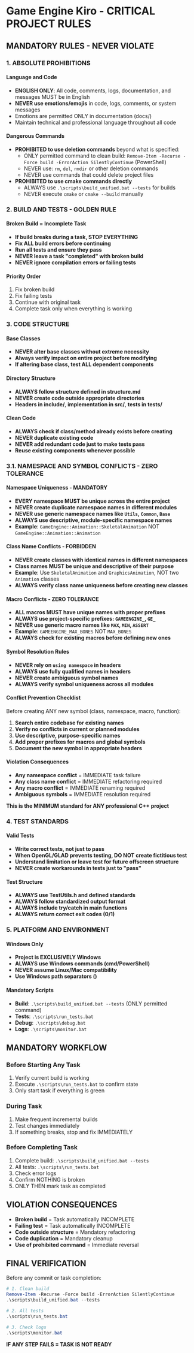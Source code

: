 # Game Engine Kiro - CRITICAL PROJECT RULES

## MANDATORY RULES - NEVER VIOLATE

### 1. ABSOLUTE PROHIBITIONS

#### Language and Code

- **ENGLISH ONLY**: All code, comments, logs, documentation, and messages MUST be in English
- **NEVER use emotions/emojis** in code, logs, comments, or system messages
- Emotions are permitted ONLY in documentation (docs/)
- Maintain technical and professional language throughout all code

#### Dangerous Commands

- **PROHIBITED to use deletion commands** beyond what is specified:
  - ONLY permitted command to clean build: `Remove-Item -Recurse -Force build -ErrorAction SilentlyContinue` (PowerShell)
  - NEVER use: `rm`, `del`, `rmdir` or other deletion commands
  - NEVER use commands that could delete project files
- **PROHIBITED to use cmake commands directly**
  - ALWAYS use `.\scripts\build_unified.bat --tests` for builds
  - NEVER execute `cmake` or `cmake --build` manually

### 2. BUILD AND TESTS - GOLDEN RULE

#### Broken Build = Incomplete Task

- **If build breaks during a task, STOP EVERYTHING**
- **Fix ALL build errors before continuing**
- **Run all tests and ensure they pass**
- **NEVER leave a task "completed" with broken build**
- **NEVER ignore compilation errors or failing tests**

#### Priority Order

1. Fix broken build
2. Fix failing tests
3. Continue with original task
4. Complete task only when everything is working

### 3. CODE STRUCTURE

#### Base Classes

- **NEVER alter base classes without extreme necessity**
- **Always verify impact on entire project before modifying**
- **If altering base class, test ALL dependent components**

#### Directory Structure

- **ALWAYS follow structure defined in structure.md**
- **NEVER create code outside appropriate directories**
- **Headers in include/**, **implementation in src/**, **tests in tests/**

#### Clean Code

- **ALWAYS check if class/method already exists before creating**
- **NEVER duplicate existing code**
- **NEVER add redundant code just to make tests pass**
- **Reuse existing components whenever possible**

### 3.1. NAMESPACE AND SYMBOL CONFLICTS - ZERO TOLERANCE

#### Namespace Uniqueness - MANDATORY

- **EVERY namespace MUST be unique across the entire project**
- **NEVER create duplicate namespace names in different modules**
- **NEVER use generic namespace names like `Utils`, `Common`, `Base`**
- **ALWAYS use descriptive, module-specific namespace names**
- **Example**: `GameEngine::Animation::SkeletalAnimation` NOT `GameEngine::Animation::Animation`

#### Class Name Conflicts - FORBIDDEN

- **NEVER create classes with identical names in different namespaces**
- **Class names MUST be unique and descriptive of their purpose**
- **Example**: Use `SkeletalAnimation` and `GraphicsAnimation`, NOT two `Animation` classes
- **ALWAYS verify class name uniqueness before creating new classes**

#### Macro Conflicts - ZERO TOLERANCE

- **ALL macros MUST have unique names with proper prefixes**
- **ALWAYS use project-specific prefixes: `GAMEENGINE_`, `GE_`**
- **NEVER use generic macro names like `MAX`, `MIN`, `ASSERT`**
- **Example**: `GAMEENGINE_MAX_BONES` NOT `MAX_BONES`
- **ALWAYS check for existing macros before defining new ones**

#### Symbol Resolution Rules

- **NEVER rely on `using namespace` in headers**
- **ALWAYS use fully qualified names in headers**
- **NEVER create ambiguous symbol names**
- **ALWAYS verify symbol uniqueness across all modules**

#### Conflict Prevention Checklist

Before creating ANY new symbol (class, namespace, macro, function):

1. **Search entire codebase for existing names**
2. **Verify no conflicts in current or planned modules**
3. **Use descriptive, purpose-specific names**
4. **Add proper prefixes for macros and global symbols**
5. **Document the new symbol in appropriate headers**

#### Violation Consequences

- **Any namespace conflict** = IMMEDIATE task failure
- **Any class name conflict** = IMMEDIATE refactoring required
- **Any macro conflict** = IMMEDIATE renaming required
- **Ambiguous symbols** = IMMEDIATE resolution required

**This is the MINIMUM standard for ANY professional C++ project**

### 4. TEST STANDARDS

#### Valid Tests

- **Write correct tests, not just to pass**
- **When OpenGL/GLAD prevents testing, DO NOT create fictitious test**
- **Understand limitation or leave test for future offscreen structure**
- **NEVER create workarounds in tests just to "pass"**

#### Test Structure

- **ALWAYS use TestUtils.h and defined standards**
- **ALWAYS follow standardized output format**
- **ALWAYS include try/catch in main functions**
- **ALWAYS return correct exit codes (0/1)**

### 5. PLATFORM AND ENVIRONMENT

#### Windows Only

- **Project is EXCLUSIVELY Windows**
- **ALWAYS use Windows commands (cmd/PowerShell)**
- **NEVER assume Linux/Mac compatibility**
- **Use Windows path separators (\)**

#### Mandatory Scripts

- **Build**: `.\scripts\build_unified.bat --tests` (ONLY permitted command)
- **Tests**: `.\scripts\run_tests.bat`
- **Debug**: `.\scripts\debug.bat`
- **Logs**: `.\scripts\monitor.bat`

## MANDATORY WORKFLOW

### Before Starting Any Task

1. Verify current build is working
2. Execute `.\scripts\run_tests.bat` to confirm state
3. Only start task if everything is green

### During Task

1. Make frequent incremental builds
2. Test changes immediately
3. If something breaks, stop and fix IMMEDIATELY

### Before Completing Task

1. Complete build: `.\scripts\build_unified.bat --tests`
2. All tests: `.\scripts\run_tests.bat`
3. Check error logs
4. Confirm NOTHING is broken
5. ONLY THEN mark task as completed

## VIOLATION CONSEQUENCES

- **Broken build** = Task automatically INCOMPLETE
- **Failing test** = Task automatically INCOMPLETE
- **Code outside structure** = Mandatory refactoring
- **Code duplication** = Mandatory cleanup
- **Use of prohibited command** = Immediate reversal

## FINAL VERIFICATION

Before any commit or task completion:

```powershell
# 1. Clean build
Remove-Item -Recurse -Force build -ErrorAction SilentlyContinue
.\scripts\build_unified.bat --tests

# 2. All tests
.\scripts\run_tests.bat

# 3. Check logs
.\scripts\monitor.bat
```

**IF ANY STEP FAILS = TASK IS NOT READY**
